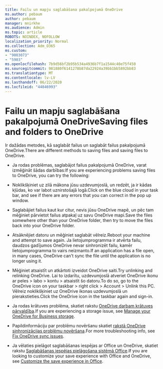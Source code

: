```yaml
---
title: Failu un mapju saglabāšana pakalpojumā OneDrive
ms.author: pebaum
author: pebaum
manager: mnirkhe
ms.audience: Admin
ms.topic: article
ROBOTS: NOINDEX, NOFOLLOW
localization_priority: Normal
ms.collection: Adm_O365
ms.custom:
- "9003073"
- "5903"
ms.openlocfilehash: 7b9d56bf2b95b534a4936b7f1a1544c40e75f450
ms.sourcegitcommit: 981880f6141278b87da22924a39bb1bb5892bb83
ms.translationtype: MT
ms.contentlocale: lv-LV
ms.lasthandoff: 06/22/2020
ms.locfileid: "44846993"
---
```

# <a name="saving-files-and-folders-to-onedrive"></a><span data-ttu-id="26933-102">Failu un mapju saglabāšana pakalpojumā OneDrive</span><span class="sxs-lookup"><span data-stu-id="26933-102">Saving files and folders to OneDrive</span></span>

<span data-ttu-id="26933-103">Ir dažādas metodes, kā saglabāt failus un saglabāt failus pakalpojumā OneDrive.</span><span class="sxs-lookup"><span data-stu-id="26933-103">There are different methods to saving files and saving files to OneDrive.</span></span>

- <span data-ttu-id="26933-104">Ja rodas problēmas, saglabājot failus pakalpojumā OneDrive, varat izmēģināt šādas darbības:</span><span class="sxs-lookup"><span data-stu-id="26933-104">If you are experiencing problems saving files to OneDrive, you can try the following:</span></span>

- <span data-ttu-id="26933-105">Noklikšķiniet uz zilā mākona jūsu uzdevumjoslā, un redzēt, ja ir kādas kļūdas, ko var labot uznirstošajā logā.</span><span class="sxs-lookup"><span data-stu-id="26933-105">Click on the blue cloud in your task bar, and see if there are any errors that you can correct in the pop up window.</span></span>
- <span data-ttu-id="26933-106">Saglabājiet failus kaut kur citur, nevis jūsu OneDrive mapē, un pēc tam mēģiniet pārvietot failus atpakaļ uz savu OneDrive mapi.</span><span class="sxs-lookup"><span data-stu-id="26933-106">Save the files somewhere other than your OneDrive folder, then try to move the files back into your OneDrive folder.</span></span>
- <span data-ttu-id="26933-107">Atsāknējiet datoru un mēģiniet saglabāt vēlreiz.</span><span class="sxs-lookup"><span data-stu-id="26933-107">Reboot your machine and attempt to save again.</span></span> <span data-ttu-id="26933-108">Ja lietojumprogramma ir atvērta failu, daudzos gadījumos OneDrive nevar sinhronizēt failu, kamēr lietojumprogramma to vairs neizmanto.</span><span class="sxs-lookup"><span data-stu-id="26933-108">If an application has a file open, in many cases, OneDrive can't sync the file until the application is no longer using it.</span></span>
- <span data-ttu-id="26933-109">Mēģiniet atsaistīt un atkārtoti izveidot OneDrive saiti.</span><span class="sxs-lookup"><span data-stu-id="26933-109">Try unlinking and relinking OneDrive.</span></span> <span data-ttu-id="26933-110">Lai to izdarītu, uzdevumjoslā atveriet OneDrive ikonu ar peles > labo > kontu > atsaistīt šo datoru.</span><span class="sxs-lookup"><span data-stu-id="26933-110">To do so, go to the OneDrive icon on your taskbar > right click > Account > Unlink this PC.</span></span> <span data-ttu-id="26933-111">Vēlreiz noklikšķiniet uz OneDrive ikonas uzdevumjoslā un pierakstieties.</span><span class="sxs-lookup"><span data-stu-id="26933-111">Click the OneDrive icon in the taskbar again and sign-in.</span></span>
- <span data-ttu-id="26933-112">Ja rodas krātuves problēma, skatiet rakstu [OneDrive darbam krātuves pārvaldība](https://support.microsoft.com/office/31519161-059c-4764-b6f8-f5cd29f7fe68).</span><span class="sxs-lookup"><span data-stu-id="26933-112">If you are experiencing a storage issue, see  [Manage your OneDrive for Business storage](https://support.microsoft.com/office/31519161-059c-4764-b6f8-f5cd29f7fe68).</span></span>
- <span data-ttu-id="26933-113">Papildinformāciju par problēmu novēršanu skatiet [rakstā OneDrive sinhronizācijas problēmu novēršana](https://docs.microsoft.com/alchemyinsights/fix-onedrive-sync-issues).</span><span class="sxs-lookup"><span data-stu-id="26933-113">For more troubleshooting info, see  [Fix OneDrive sync issues](https://docs.microsoft.com/alchemyinsights/fix-onedrive-sync-issues).</span></span>  
- <span data-ttu-id="26933-114">Ja vēlaties pielāgot saglabāšanas iespējas ar Office un OneDrive, skatiet rakstu [Saglabāšanas iespējas pielāgošana sistēmā Office](https://support.microsoft.com/office/786200a7-f5f2-4d26-a3ae-b78c60dd5d3b).</span><span class="sxs-lookup"><span data-stu-id="26933-114">If you are looking to customize your save experience with Office and OneDrive, see  [Customize the save experience in Office](https://support.microsoft.com/office/786200a7-f5f2-4d26-a3ae-b78c60dd5d3b).</span></span>
